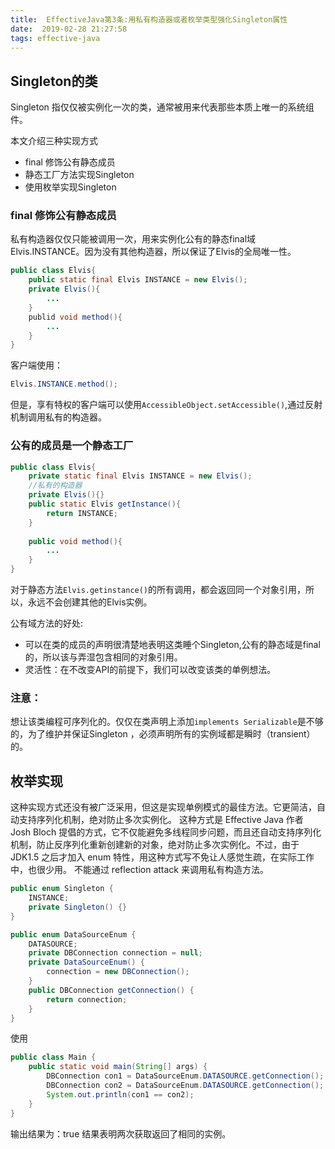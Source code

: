```yaml
---
title:  EffectiveJava第3条:用私有构造器或者枚举类型强化Singleton属性
date:  2019-02-28 21:27:58
tags: effective-java
---
```

## Singleton的类
Singleton 指仅仅被实例化一次的类，通常被用来代表那些本质上唯一的系统组件。

本文介绍三种实现方式
- final 修饰公有静态成员
- 静态工厂方法实现Singleton
- 使用枚举实现Singleton

<!-- more -->

### final 修饰公有静态成员
私有构造器仅仅只能被调用一次，用来实例化公有的静态final域Elvis.INSTANCE。因为没有其他构造器，所以保证了Elvis的全局唯一性。
```java
public class Elvis{
	public static final Elvis INSTANCE = new Elvis();
	private Elvis(){
		...
	}
	publid void method(){
		...
	}
}
```
客户端使用：
```java
Elvis.INSTANCE.method();
```

但是，享有特权的客户端可以使用`AccessibleObject.setAccessible()`,通过反射机制调用私有的构造器。

### 公有的成员是一个静态工厂
```java
public class Elvis{
	private static final Elvis INSTANCE = new Elvis();
	//私有的构造器
	private Elvis(){}
	public static Elvis getInstance(){
		return INSTANCE;
	}
	
	public void method(){
		...
	}
}
```
对于静态方法`Elvis.getinstance()`的所有调用，都会返回同一个对象引用，所以，永远不会创建其他的Elvis实例。

公有域方法的好处:
- 可以在类的成员的声明很清楚地表明这类睡个Singleton,公有的静态域是final的，所以该与弄湿包含相同的对象引用。
- 灵活性：在不改变API的前提下，我们可以改变该类的单例想法。

### 注意：
想让该类编程可序列化的。仅仅在类声明上添加`implements Serializable`是不够的，为了维护并保证Singleton ，必须声明所有的实例域都是瞬时（transient）的。

## 枚举实现
这种实现方式还没有被广泛采用，但这是实现单例模式的最佳方法。它更简洁，自动支持序列化机制，绝对防止多次实例化。 这种方式是 Effective Java 作者 Josh Bloch 提倡的方式，它不仅能避免多线程同步问题，而且还自动支持序列化机制，防止反序列化重新创建新的对象，绝对防止多次实例化。不过，由于 JDK1.5 之后才加入 enum 特性，用这种方式写不免让人感觉生疏，在实际工作中，也很少用。 不能通过 reflection attack 来调用私有构造方法。
```java
public enum Singleton {  
    INSTANCE;  
    private Singleton() {}
}
```
```java
public enum DataSourceEnum {
    DATASOURCE;
    private DBConnection connection = null;
    private DataSourceEnum() {
        connection = new DBConnection();
    }
    public DBConnection getConnection() {
        return connection;
    }
}
```
使用
```java
public class Main {
    public static void main(String[] args) {
        DBConnection con1 = DataSourceEnum.DATASOURCE.getConnection();
        DBConnection con2 = DataSourceEnum.DATASOURCE.getConnection();
        System.out.println(con1 == con2);
    }
}
```
输出结果为：true 结果表明两次获取返回了相同的实例。